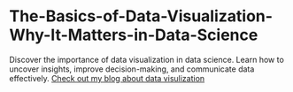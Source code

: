 # The-Basics-of-Data-Visualization-Why-It-Matters-in-Data-Science
Discover the importance of data visualization in data science. Learn how to uncover insights, improve decision-making, and communicate data effectively.
[Check out my blog about data visulization](https://www.tumblr.com/educationalstoriesblog/772729392224944128/the-basics-of-data-visualization-why-it-matters?source=share)
